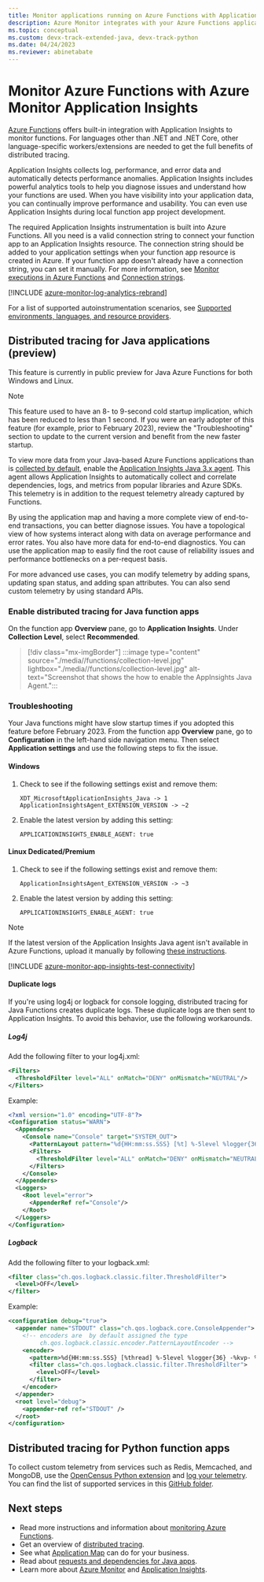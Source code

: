 ```yaml
---
title: Monitor applications running on Azure Functions with Application Insights - Azure Monitor | Microsoft Docs
description: Azure Monitor integrates with your Azure Functions application, allowing performance monitoring and quickly identifying problems.
ms.topic: conceptual
ms.custom: devx-track-extended-java, devx-track-python
ms.date: 04/24/2023
ms.reviewer: abinetabate
---
```


# Monitor Azure Functions with Azure Monitor Application Insights

[Azure Functions](../../azure-functions/functions-overview.md) offers built-in integration with Application Insights to monitor functions. For languages other than .NET and .NET Core, other language-specific workers/extensions are needed to get the full benefits of distributed tracing.

Application Insights collects log, performance, and error data and automatically detects performance anomalies. Application Insights includes powerful analytics tools to help you diagnose issues and understand how your functions are used. When you have visibility into your application data, you can continually improve performance and usability. You can even use Application Insights during local function app project development.

The required Application Insights instrumentation is built into Azure Functions. All you need is a valid connection string to connect your function app to an Application Insights resource. The connection string should be added to your application settings when your function app resource is created in Azure. If your function app doesn't already have a connection string, you can set it manually. For more information, see [Monitor executions in Azure Functions](../../azure-functions/functions-monitoring.md?tabs=cmd) and [Connection strings](sdk-connection-string.md).

[!INCLUDE [azure-monitor-log-analytics-rebrand](../../../includes/azure-monitor-instrumentation-key-deprecation.md)]

For a list of supported autoinstrumentation scenarios, see [Supported environments, languages, and resource providers](codeless-overview.md#supported-environments-languages-and-resource-providers).

## Distributed tracing for Java applications (preview)

This feature is currently in public preview for Java Azure Functions for both Windows and Linux.

> [!Note]
> This feature used to have an 8- to 9-second cold startup implication, which has been reduced to less than 1 second. If you were an early adopter of this feature (for example, prior to February 2023), review the "Troubleshooting" section to update to the current version and benefit from the new faster startup.

To view more data from your Java-based Azure Functions applications than is [collected by default](../../azure-functions/functions-monitoring.md?tabs=cmd), enable the [Application Insights Java 3.x agent](./java-in-process-agent.md). This agent allows Application Insights to automatically collect and correlate dependencies, logs, and metrics from popular libraries and Azure SDKs. This telemetry is in addition to the request telemetry already captured by Functions.

By using the application map and having a more complete view of end-to-end transactions, you can better diagnose issues. You have a topological view of how systems interact along with data on average performance and error rates. You also have more data for end-to-end diagnostics. You can use the application map to easily find the root cause of reliability issues and performance bottlenecks on a per-request basis.

For more advanced use cases, you can modify telemetry by adding spans, updating span status, and adding span attributes. You can also send custom telemetry by using standard APIs.

### Enable distributed tracing for Java function apps

On the function app **Overview** pane, go to **Application Insights**. Under **Collection Level**, select **Recommended**.

> [!div class="mx-imgBorder"]
:::image type="content" source="./media//functions/collection-level.jpg" lightbox="./media//functions/collection-level.jpg" alt-text="Screenshot that shows the how to enable the AppInsights Java Agent.":::

### Troubleshooting

Your Java functions might have slow startup times if you adopted this feature before February 2023. From the function app **Overview** pane, go to **Configuration** in the left-hand side navigation menu. Then select **Application settings** and use the following steps to fix the issue.

#### Windows

1. Check to see if the following settings exist and remove them:

    ```
    XDT_MicrosoftApplicationInsights_Java -> 1
    ApplicationInsightsAgent_EXTENSION_VERSION -> ~2
    ```

2. Enable the latest version by adding this setting:
    
    ```
    APPLICATIONINSIGHTS_ENABLE_AGENT: true
    ```

#### Linux Dedicated/Premium

1. Check to see if the following settings exist and remove them:

    ```
    ApplicationInsightsAgent_EXTENSION_VERSION -> ~3
    ```

2. Enable the latest version by adding this setting:
    
    ```
    APPLICATIONINSIGHTS_ENABLE_AGENT: true
    ```

> [!NOTE]
> If the latest version of the Application Insights Java agent isn't available in Azure Functions, upload it manually by following [these instructions](https://github.com/Azure/azure-functions-java-worker/wiki/Distributed-Tracing-for-Java-Azure-Functions#customize-distribute-agent).

[!INCLUDE [azure-monitor-app-insights-test-connectivity](../../../includes/azure-monitor-app-insights-test-connectivity.md)]

#### Duplicate logs

If you're using log4j or logback for console logging, distributed tracing for Java Functions creates duplicate logs. These duplicate logs are then sent to Application Insights. To avoid this behavior, use the following workarounds.

##### Log4j

Add the following filter to your log4j.xml:

```xml
<Filters>
  <ThresholdFilter level="ALL" onMatch="DENY" onMismatch="NEUTRAL"/>
</Filters>
```

Example:

```xml
<?xml version="1.0" encoding="UTF-8"?>
<Configuration status="WARN">
  <Appenders>
    <Console name="Console" target="SYSTEM_OUT">
      <PatternLayout pattern="%d{HH:mm:ss.SSS} [%t] %-5level %logger{36} - %msg%n"/>
      <Filters>
        <ThresholdFilter level="ALL" onMatch="DENY" onMismatch="NEUTRAL"/>
      </Filters>
    </Console>
  </Appenders>
  <Loggers>
    <Root level="error">
      <AppenderRef ref="Console"/>
    </Root>
  </Loggers>
</Configuration>
```

##### Logback

Add the following filter to your logback.xml: 

```xml
<filter class="ch.qos.logback.classic.filter.ThresholdFilter">
  <level>OFF</level>
</filter>  
```

Example:

```xml
<configuration debug="true">
  <appender name="STDOUT" class="ch.qos.logback.core.ConsoleAppender">
    <!-- encoders are  by default assigned the type
         ch.qos.logback.classic.encoder.PatternLayoutEncoder -->
    <encoder>
      <pattern>%d{HH:mm:ss.SSS} [%thread] %-5level %logger{36} -%kvp- %msg%n</pattern>
      <filter class="ch.qos.logback.classic.filter.ThresholdFilter">
        <level>OFF</level>
      </filter>  
    </encoder>
  </appender>
  <root level="debug">
    <appender-ref ref="STDOUT" />
  </root>
</configuration>
```

## Distributed tracing for Python function apps

To collect custom telemetry from services such as Redis, Memcached, and MongoDB, use the [OpenCensus Python extension](https://github.com/census-ecosystem/opencensus-python-extensions-azure) and [log your telemetry](../../azure-functions/functions-reference-python.md?tabs=azurecli-linux%2capplication-level#log-custom-telemetry). You can find the list of supported services in this [GitHub folder](https://github.com/census-instrumentation/opencensus-python/tree/master/contrib).

## Next steps

* Read more instructions and information about [monitoring Azure Functions](../../azure-functions/functions-monitoring.md).
* Get an overview of [distributed tracing](distributed-tracing-telemetry-correlation.md).
* See what [Application Map](./app-map.md?tabs=net) can do for your business.
* Read about [requests and dependencies for Java apps](./java-in-process-agent.md).
* Learn more about [Azure Monitor](../overview.md) and [Application Insights](./app-insights-overview.md).
